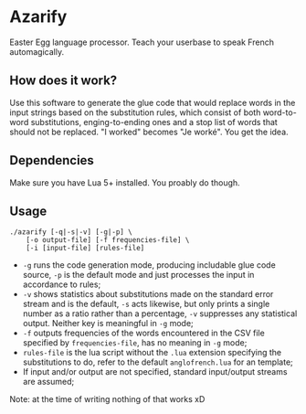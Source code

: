 # Azarify
Easter Egg language processor. Teach your userbase to speak French automagically. 

## How does it work?
Use this software to generate the glue code that would replace words in the input strings based
on the substitution rules, which consist of both word-to-word substitutions, enging-to-ending ones
and a stop list of words that should not be replaced. "I worked" becomes "Je worké". You get the idea.

## Dependencies
Make sure you have Lua 5+ installed. You proably do though.

## Usage
```
./azarify [-q|-s|-v] [-g|-p] \
    [-o output-file] [-f frequencies-file] \
    [-i [input-file] [rules-file] 
```
* `-g` runs the code generation mode, producing includable glue code source, `-p` is the default mode and just 
processes the input in accordance to rules;
* `-v` shows statistics about substitutions made on the standard error stream and is the default, `-s` acts 
likewise, but only prints a single number as a ratio rather than a percentage, `-v` suppresses any statistical
output. Neither key is meaningful in `-g` mode;
* `-f` outputs frequencies of the words encountered in the CSV file specified by `frequencies-file`, has no
meaning in `-g` mode;
* `rules-file` is the lua script without the `.lua` extension specifying the substitutions to do,
refer to the default `anglofrench.lua` for an template;
* If input and/or output are not specified, standard input/output streams are assumed;

Note: at the time of writing nothing of that works xD
